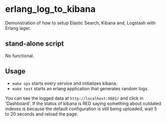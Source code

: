 # erlang_log_to_kibana
Demonstration of how to setup Elastic Search, Kibana and, Logstash with Erlang lager.

## stand-alone script
No functional.

## Usage

- `make ops` starts every service and initializes kibana.
- `make test` starts an erlang application that generates random logs.

You can see the logged data at `http://localhost:5601/` and click in 'Dashboard'. 
If the status of kibana is RED saying something about outdated indexes is
because the default configuration is still being uploaded, wait 5 to 20 seconds 
and reload the page.
